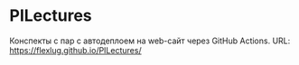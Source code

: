 # PILectures
Конспекты с пар с автодеплоем на web-сайт через GitHub Actions. URL: https://flexlug.github.io/PILectures/
